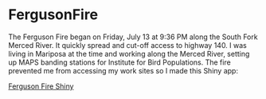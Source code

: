 # FergusonFire

The Ferguson Fire began on Friday, July 13 at 9:36 PM along the South Fork Merced River.  It quickly spread and cut-off access to highway 140.  I was living in Mariposa at the time and working along the Merced River, setting up MAPS banding stations for Institute for Bird Populations.  The fire prevented me from accessing my work sites so I made this Shiny app:

[Ferguson Fire Shiny](https://https://mgdesaix.shinyapps.io/fergusonfire/)
